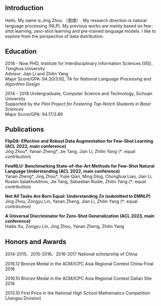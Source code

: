 ## Introduction
Hello, My name is Jing Zhou （周璟）. My research direction is natural language processing (NLP). My previous works are mainly based on few-shot learning, zero-shot learning and pre-trained language models. I like to explore from the perspective of data distribution. 


## Education
2018 - Now PHD, Institute for Interdisciplinary Information Sciences (IIIS), Tsinghua University  
Advisor: Jian Li and Zhilin Yang  
Major Score/GPA: 94.20/3.92, TA for _National Language Processing_ and _Algorithm Design_

2014 - 2018 Undergraduate, Computer Science and Technology, Sichuan University  
Supported by _the Pilot Project for Fostering Top-Notch Students in Basic Sciences_  
Major Score/GPA: 94.17/3.89

## Publications
**FlipDA: Effective and Robust Data Augmentation for Few-Shot Learning (ACL 2022, main conference)**  
Jing Zhou*, Yanan Zheng*, Jie Tang, Jian Li, Zhilin Yang (*: equal contribution)

**FewNLU: Benchmarking State-of-the-Art Methods for Few-Shot Natural Language Understanding (ACL 2022, main conference)**  
Yanan Zheng*, Jing Zhou*, Yujie Qian, Ming Ding, Chonghua Liao, Jian Li, Ruslan Salakhutdinov, Jie Tang, Sebastian
Ruder, Zhilin Yang (*: equal contribution)

**Not All Tasks Are Born Equal: Understanding Ze (submitted to EMNLP)**  
Jing Zhou, Zongyu Lin, Yanan Zheng, Jian Li, Zhilin Yang (*: equal contribution)

**A Universal Discriminator for Zero-Shot Generalization (ACL 2023, main conference)**  
Haike Xu, Zongyu Lin, Jing Zhou, Yanan Zheng, Zhilin Yang

## Honors and Awards
2014-2015、2015-2016、2016-2017 National scholarship of China

2016.12 Bronze Medal in the ACM/ICPC Asia Regional Contest China-Final 2016

2016.10 Bronze Medal in the ACM/ICPC Asia Regional Contest Dalian Site 2016

2013.10 First Price in the National High School Mathematics Competition (Jiangsu Division)
